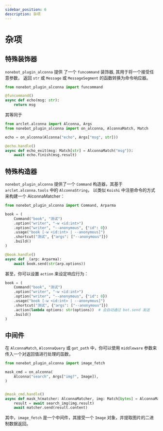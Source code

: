 ```yaml
---
sidebar_position: 6
description: 杂项
---
```


# 杂项

## 特殊装饰器

`nonebot_plugin_alconna` 提供 了一个 `funcommand` 装饰器, 其用于将一个接受任意参数，
返回 `str` 或 `Message` 或 `MessageSegment` 的函数转换为命令响应器。

```python
from nonebot_plugin_alconna import funcommand

@funcommand()
async def echo(msg: str):
    return msg
```

其等同于

```python
from arclet.alconna import Alconna, Args
from nonebot_plugin_alconna import on_alconna, AlconnaMatch, Match

echo = on_alconna(Alconna("echo", Args["msg", str]))

@echo.handle()
async def echo_exit(msg: Match[str] = AlconnaMatch("msg")):
    await echo.finish(msg.result)
```

## 特殊构造器

`nonebot_plugin_alconna` 提供了一个 `Command` 构造器，其基于 `arclet.alconna.tools` 中的 `AlconnaString`，
以类似 `Koishi` 中注册命令的方式来构建一个 AlconnaMatcher：

```python
from nonebot_plugin_alconna import Command, Arparma

book = (
    Command("book", "测试")
    .option("writer", "-w <id:int>")
    .option("writer", "--anonymous", {"id": 0})
    .usage("book [-w <id:int> | --anonymous]")
    .shortcut("测试", {"args": ["--anonymous"]})
    .build()
)

@book.handle()
async def _(arp: Arparma):
    await book.send(str(arp.options))
```

甚至，你可以设置 `action` 来设定响应行为：

```python
book = (
    Command("book", "测试")
    .option("writer", "-w <id:int>")
    .option("writer", "--anonymous", {"id": 0})
    .usage("book [-w <id:int> | --anonymous]")
    .shortcut("测试", {"args": ["--anonymous"]})
    .action(lambda options: str(options))  # 会自动通过 bot.send 发送
    .build()
)
```

## 中间件

在 `AlconnaMatch`, `AlconnaQuery` 或 `got_path` 中，你可以使用 `middleware` 参数来传入一个对返回值进行处理的函数，

```python {1, 9}
from nonebot_plugin_alconna import image_fetch

mask_cmd = on_alconna(
    Alconna("search", Args["img?", Image]),
)


@mask_cmd.handle()
async def mask_h(matcher: AlconnaMatcher, img: Match[bytes] = AlconnaMatch("img", image_fetch)):
    result = await search_img(img.result)
    await matcher.send(result.content)
```

其中，`image_fetch` 是一个中间件，其接受一个 `Image` 对象，并提取图片的二进制数据返回。
